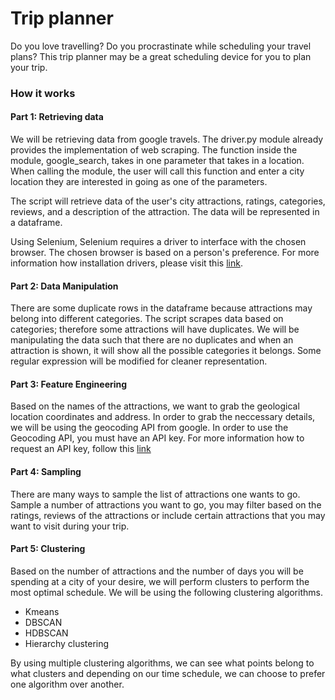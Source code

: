 # Trip planner

Do you love travelling? Do you procrastinate while scheduling your travel plans? This trip planner may be a great scheduling device for you to plan your trip.

<h3> How it works </h3>

<h4> Part 1: Retrieving data </h4>
We will be retrieving data from google travels. The driver.py module already provides the implementation of web scraping. The function inside the module, google_search, takes in one parameter that takes in a location. When calling the module, the user will call this function and enter a city location they are interested in going as one of the parameters.

<p>The script will retrieve data of the user's city attractions, ratings, categories, reviews, and a description of the attraction. The data will be represented in a dataframe.</p>

Using Selenium, Selenium requires a driver to interface with the chosen browser. The chosen browser is based on a person's preference. For more information how installation drivers, please visit this [link](https://selenium-python.readthedocs.io/installation.html).

<h4> Part 2: Data Manipulation </h4>

<p> There are some duplicate rows in the dataframe because attractions may belong into different categories. The script scrapes data based on categories; therefore some attractions will have duplicates. We will be manipulating the data such that there are no duplicates and when an attraction is shown, it will show all the possible categories it belongs. Some regular expression will be modified for cleaner representation.
  
<h4> Part 3: Feature Engineering </h4>
 
Based on the names of the attractions, we want to grab the geological location coordinates and address. In order to grab the neccessary details, we will be using the geocoding API from google. In order to use the Geocoding API, you must have an API key. For more information how to request an API key, follow this [link](https://developers.google.com/maps/documentation/geocoding/get-api-key)

<h4> Part 4: Sampling </h4>

<p> There are many ways to sample the list of attractions one wants to go. Sample a number of attractions you want to go, you may filter based on the ratings, reviews of the attractions or include certain attractions that you may want to visit during your trip. </p>

<h4> Part 5: Clustering </h4>

Based on the number of attractions and the number of days you will be spending at a city of your desire, we will perform clusters to perform the most optimal schedule. We will be using the following clustering algorithms.
- Kmeans
- DBSCAN
- HDBSCAN
- Hierarchy clustering

<p> By using multiple clustering algorithms, we can see what points belong to what clusters and depending on our time schedule, we can choose to prefer one algorithm over another. </p>




